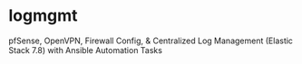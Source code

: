 # logmgmt
pfSense,  OpenVPN, Firewall Config, & Centralized Log Management (Elastic Stack 7.8) with Ansible Automation Tasks
